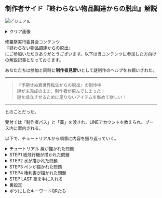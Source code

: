 ## 制作者サイド『終わらない物品調達からの脱出』解説

![ビジュアル](@visual_b)

<details>
  <summary>クリア画像</summary>
  
  ![クリア画像](@IMG_3070)
</details>

修羅祭実行委員会コンテンツ  
『終わらない物品調達からの脱出』  
にご参加いただきありがとうございます。以下は当コンテンツに参加した方向けの解説記事となっております。

あなたたちは参加と同時に**制作者見習い**として謎制作のヘルプをお願いされた。

---

> 『予期せぬ異世界転生からの脱出』の制作中  
> 謎が未完成のまま、制作者が飛んでしまった！  
> 謎を成立させるために足りないアイテムを集めて欲しい！

---

とのことだった。

受付では「制作者パス」と「藁」を渡され、LINEアカウントを教えられ、ブース内に案内される。

以下で、チュートリアルから順番に内容を振り返っていく。

<details>
<summary>チュートリアル 藁が描かれた問題</summary>

![チュートリアル藁](@b_tutorial_wara)  
答えは『みかん』だ。  
①＝み  
②＝か  
③＝ん  
上のように当てはめる。  
すると、材質が紙で英語にするとエアプレーンとなることがわかる。

なので「紙飛行機」が探すものだということが判明する。  
![チュートリアル紙飛行機](@b_tutorial_plane)  
メッセージで「紙飛行機」と送ると、『ブースの中の「スタッフ」の名札を付けた人』が持っていることを教えてくれる。  
切実に「藁」を欲しがる『「スタッフ」の名札を付けた人』に「藁」を渡し、「紙飛行機」をゲット。  
LINEに【えあぷした】と送ることで次に進めた。

</details>

<details>
<summary>STEP1 紙飛行機が描かれた問題</summary>

![STEP1　紙飛行機](@b_2_plane)  
答えは『きもの』だ。  
①＝き  
②＝も  
③＝の  
上のように当てはめる。
それぞれの〇の下に☆、一番左にとても大きな〇が見えることからそれぞれが太陽系の惑星の名前だということが推測できる。

き〇☆＝きん星  
も〇☆＝もく星  
〇〇の〇☆＝てんのう星  
つまり、一番左は水星だとわかる。

なので「水」が探すものだということが判明する。  
![STEP1　水](@b_2_water)  
メッセージで「水」と送ると、「紙飛行機」と「水」を交換してくれる『お金持ちの人』の情報を教えてくれる  
『お金持ちの人』に「紙飛行機」を渡し、「水」をゲット。
LINEに【いろはすだ】と送ることで次に進めた。

</details>

<details>
<summary>STEP2 水が描かれた問題</summary>

![STEP2 水](@b_3_water)  
答えは『馬』だ。  
1～5と5文字であることから、英語のHORSEが導ける。  
1＝H  
2＝O  
3＝R  
4＝S  
5＝E  
上のように当てはまる。  
また、埋める単語が6個であることから、ROCKETを分割する必要があることがわかる。  
上から
R + ICE  
O + ?  
C + HAT  
K + NOW  
WIN + E  
STAR + T  
となり

![こんな感じ](@water_skelton)

上のように埋まる

なので「PEN(ペン)」が探すものだということが判明する。  
※「メン」でも成り立つが、それは見つからないといわれる。

![STEP2 ペン](@b_3_pen)

メッセージで「ペン」と送ると、「プラスチック」と「ペン」を交換してくれる『ゴミ集めをしてる人』の情報を教えてくれる。  
「水」のペットボトルが「プラスチック」であることがわかれば、先ほどの「水」と「ペン」が交換できるがわかる。  
『ゴミ集めをしてる人』に「水」を渡してと「ペン」をゲット。  
LINEに【ぺぺんぺん】と送ることで次に進めた。

</details>

<details>
<summary>STEP3 ペンが描かれた問題</summary>

![STEP3 ペン](@b_4_pen)

答えが『邸宅』だ。  
①②③①④⑤⑥が7文字であることから(⑥だけ90度反時計回りに回転)  
当てはまるのは英語のHOUSEではなく、TEITAKUであることがわかる。

①＝T  
②＝E  
③＝I  
④＝A  
⑤＝K  
⑥＝C  
上のように当てはまる。

△と▽が向きが反対で、〇にOが入ることがわかると、  
左にはWINDOW
右にはそれぞれ、TOP,MAIN,DECKと入る。  
「TOKYO TOWER」が探すものだと判明する。  
(探すものが「TOKYO TOWER」ということは最初に見たLINEのアイコンの背景、一番古い投稿の画像を見るとわかる。)  
![STEP3 東京タワー](@b_4_tower)  
メッセージで「東京タワー」と送ると「ペン」と「東京タワー」を交換してくれるのが先ほどの『お金持ちの人』だと教えてくれる。  
『お金持ちの人』に「ペン」を渡し、「東京タワー」の「権利書」をゲット。  
LINEに【ひがしとう】と送ることで次に進めた。

</details>

<details>
<summary>STEP4 権利書が描かれた問題</summary>

![STEP4 権利書](@b_4_contract)

「東京タワー」の「権利書」をゲットしたが、差し替えられたアイテムは「権利書」だった。  
どうにかして「東京タワー」をゲットする方法を考えなければならくなりました。

ゲットした「権利書」を読む見ると・・・  
「<ins>この契約書にサインしたものは</ins>、東京タワーの権利を所有する。」  
とあるので、サインする方法を考えることになった。

次に、サインするために「ペン」をゲットする方法を考えることになった。  
しかし、『金持ちの人』に「ペン」を返してもらおうとしても取り合ってくれない。

「ペン」は『ゴミ集めをしてる人』が「プラスチック」と交換してくれることを思い出す。

手元にある「契約書」の入っていた「クリアファイル」が「プラスチック」であることに気付けば  
『ゴミ集めをしてる人』に「クリアファイル」を渡し、「ペン」を貸してもらえる。  
「東京タワー」の「権利書」に名前を書くことで「東京タワー」をゲットできた。

LINEに【けいやくのとう】と送ることで次に進めた。

</details>

<details>
<summary>STEP LAST 藁を手に入れる</summary>

いろいろあって、最初の「藁」を手にいれないといけなくなった。  
最初のチュートリアルで「藁」と「紙飛行機」を交換したことを思い出すことで、次の参加者の「藁」と交換してもらえばいいとわかる。

手元の「権利書」を使えば、折ることで「紙飛行機」を作り出せると気づく。  
しかし、「紙飛行機」を持ってブース内に入ろうとすると「スタッフではない」と止められる。

「気をつけていただきたいこと」の投稿を確認すると、スタッフは「スタッフ」と書かれた紙パスケースを付けていることがわかる。  
「スタッフ」と書かれた紙をパスケースに入れればスタッフになれることがわかった。

「スタッフ」と書かれた紙を作ろうにも、手元には「ペン」がない。  
『ゴミ集めをしてる人』に手元の「プラスチック」を渡しても、「好みじゃない」と取り合ってくれない。

よく見ると「権利書」の下には「＠謎フェスタップリ楽しむ委員会」とあり、切り取れば「スタッフ」の紙が作れそうだ。  
また、「権利書」には「<ins style="color: red;">※持ち主はこの権利書を好きにしていい</ins>」と記載がある。  
思い切って破ることで、「スタッフ」と書かれた紙をゲット。
が「スタッフ」となってるのに気づけば、その部分を破り取って「スタッフ」の紙が作ることができる。

「スタッフ」の紙をパスケースに入れ、スタッフになりすまして遂にブース内に入ることができた。  
ブース内で次の参加者に「紙飛行機」を渡し、「藁」をゲット。

LINEに【わらわらおわらした】と送信することでコンテンツクリアです。ありがとうございました。

### まとめ

数々の謎を作り出し  
上からの突然の謎の全部ボツに対しても挫折せず  
「スタッフ」の紙を「権利書」から破り取り、パスケースに入れ  
「権利書」を折って「紙飛行機」を作り  
スタッフになりすましてブース内で次の参加者に「権利書」で作った「紙飛行機」を渡し  
「藁」を手に入れる。

これを行うことで『終わらない物品調達からの脱出』クリアとなります

</details>

<details>
<summary>裏設定</summary>
<details>
<summary>ゴミ集めの人</summary>

通称  
**プラスチック大好き人間**  
プラスチック美食家。  
好みのプラスチックを探して、いろんな場所に現れる神出鬼没のプラスチック大好き人間。  
主にリサイクル可能なプラスチックを好む。  
好みじゃないプラスチックはぱっと見でわかるため、すぐ興味をなくす。  
手に入れたプラスチックは人目のないところで新鮮なうちに食べているため、増えすぎることはない。

</details>
</details>

<details>
<summary>ボツにしたキーワードQRたち</summary>
<details>
<summary>紙飛行機</summary>

![紙飛行機](@qr_airplane)

</details>
<details>
<summary>水</summary>

![水](@qr_water)

</details>
<details>
<summary>ペン</summary>

![ペン](@qr_pen)

</details>
<details>
<summary>契約書</summary>

![契約書](@qr_contract)

</details>
<details>
<summary>東京タワー</summary>

![東京タワー](@qr_tower)

</details>
<details>
<summary>ワラ</summary>

![ワラ](@qr_wara)

</details>
</details>
